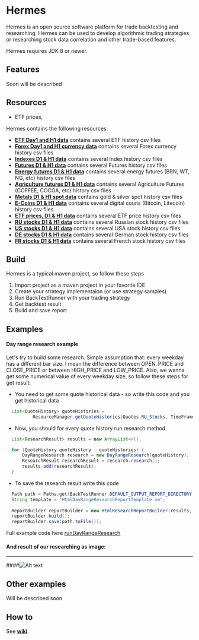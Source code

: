 # Hermes

Hermes is an open source software platform for trade backtesting and researching. Hermes can be used to develop algorithmic trading strategies or researching stock data correlation and other trade-based features.

Hermes requires JDK 8 or newer.

Features
-
Soon will be described

Resources
-

- ETF prices,

Hermes contains the following resources:
  - [**ETF Day1 and H1 data**](hermesdataprovider/src/main/resources/qoute_data/quotes/D1) contains several ETF history csv files
  - [**Forex Day1 and H1 currency data**](hermesdataprovider/src/main/resources/qoute_data/quotes/D1) contains several Forex currency history csv files
  - [**Indexes D1 & H1 data**](hermesdataprovider/src/main/resources/qoute_data/quotes/D1) contains several Index history csv files
  - [**Futures D1 & H1 data**](hermesdataprovider/src/main/resources/qoute_data/quotes/D1) contains several Futures history csv files
  - [**Energy futures D1 & H1 data**](hermesdataprovider/src/main/resources/qoute_data/quotes/D1) contains several energy futures (BRN, WT, NG, etc)  history csv files
  - [**Agriculture futures D1 & H1 data**](hermesdataprovider/src/main/resources/qoute_data/quotes/D1) contains several Agriculture Futures (COFFEE, COCOA, etc) history csv files
  - [**Metals D1 & H1 spot data**](hermesdataprovider/src/main/resources/qoute_data/quotes/D1) contains gold & silver spot history csv files
  - [**E-Coins D1 & H1 data**](hermesdataprovider/src/main/resources/qoute_data/quotes/D1) contains several digital couns (Bitcoin, Litecoin) history csv files
  - [**ETF prices, D1 & H1 data**](hermesdataprovider/src/main/resources/qoute_data/quotes/D1) contains several ETF price history csv files
  - [**RU stocks D1 & H1 data**](hermesdataprovider/src/main/resources/qoute_data/quotes/D1) contains several Russian stock history csv files
  - [**US stocks D1 & H1 data**](hermesdataprovider/src/main/resources/qoute_data/quotes/D1) contains several USA stock history csv files
  - [**DE stocks D1 & H1 data**](hermesdataprovider/src/main/resources/qoute_data/quotes/D1) contains several German stock history csv files
  - [**FR stocks D1 & H1 data**](hermesdataprovider/src/main/resources/qoute_data/quotes/D1) contains several French stock history csv files

Build
-----
Hermes is a typical maven project, so follow these steps

1. Import project as a maven project in your favorite IDE
2. Create your strategy implementaion (or use strategy samples)
3. Run BackTestRunner with your trading strategy 
4. Get backtest result
5. Build and save report

Examples
-------
#### Day range research example
Let's try to build some research. Simple assumption that: every weekday has a different bar size. I mean the difference between OPEN_PRICE and CLOSE_PRICE or between HIGH_PRICE and LOW_PRICE. Also, we wanna get some numerical value of every weekday size, so follow these steps for get result:

* You need to get some quote historical data - so write this code and you get historical data

```java
  List<QuoteHistory> quoteHistories = 
          ResourceManager.getQuoteHistories(Quotes.RU_Stocks, TimeFrame.Day1);
``` 
* Now, you should for every quote history run research method

```java
  List<ResearchResult> results = new ArrayList<>();

  for (QuoteHistory quoteHistory : quoteHistories) {
      DayRangeResearch research = new DayRangeResearch(quoteHistory);
      ResearchResult researchResult = research.research();
      results.add(researchResult);
  }
```
* To save the research result write this code

```java
  Path path = Paths.get(BackTestRunner.DEFAULT_OUTPUT_REPORT_DIRECTORY + "barDayRangeResearch.html");
  String template = "HtmlDayRangeResearchReportTemplate.vm";
  
  ReportBuilder reportBuilder = new HtmlResearchReportBuilder(results, template);
  reportBuilder.build();
  reportBuilder.save(path.toFile());
```
Full example code here [runDayRangeResearch](src/main/java/examples/ResearchRunner.java) 

#### And result of our researching as image:
------
####![Alt text](https://cloud.githubusercontent.com/assets/2547372/10561045/22a974ba-7526-11e5-8530-64e5432f6932.png "Research report")

Other examples
------
Will be described soon

How to
------
See [**wiki**](https://github.com/Almaz-KG/Germes/wiki).



